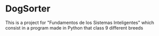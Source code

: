 # DogSorter
This is a project for "Fundamentos de los Sistemas Inteligentes" which consist in a program made in Python that class 9 different breeds
